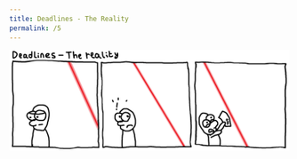 ```yaml
---
title: Deadlines - The Reality
permalink: /5
---
```


<img src="/comic/deadlines-the-reality.png" alt="Deadlines" title="I realize that last comic wasn't very realistic. It actually happens more like this">
